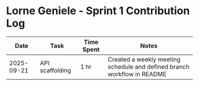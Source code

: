 # Lorne Geniele - Sprint 1 Contribution Log

| Date       | Task             | Time Spent | Notes |
|------------|------------------|------------|-------|
| 2025-09-21 | API scaffolding       | 1 hr       | Created a weekly meeting schedule and defined branch workflow in README |
